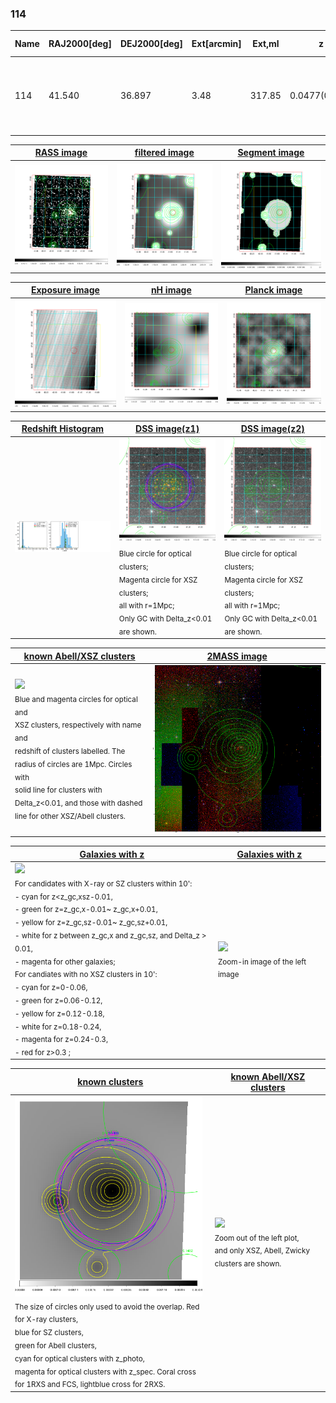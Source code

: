 <div STYLE="page-break-after: always;"></div>

### 114

|Name|RAJ2000[deg]|DEJ2000[deg] |Ext[arcmin]| Ext,ml | z | z_src| C|GC(XSZ,Delta_z<0.01)| GC(OPT,Delta_z<0.01)|GC| R_sig[arcmin] | R500[arcmin] | R500[Mpc]| CRsig[c/s] | CR500[c/s] |L500[1E44 erg/s]|F500[1E-12 erg/s/cm^2]| M500[1E14 Msun]|Tx[keV]|Cnt_sig|Beta|Rc[arcmin]|Comment|Alias|
|---|---|---|---|---|---|------|---|--------|---------|----------|---|---|---|---|---|---|---|---|---|---|---|---|---|---|
|114| 41.540| 36.897| 3.48| 317.85| 0.0477(0.005)| z1, z_xsz| B| L03, MCXC, PSZ2, Tar, XB| A, N, W| A, L03, MCXC, N, PSZ2, Tar, W, XB| 20.750| 15.193| 0.852| 0.645(0.054)| 0.617(0.051)| 0.573(0.023)| 10.691(0.426)| 1.84(0.04)| 3.17(0.04)| 358.7| 0.850(-0.063+0.074)| 6.077(-0.658+0.701)| -| k427|

|[RASS image](../image/114/114_img.pdf)|[filtered image](../image/114/114_fil.pdf)|[Segment image](../image/114/114_seg.pdf)|
|-------------------|--------------------|-------------------|
| <img src="../image/114/114_img.png" width="300">  | <img src="../image/114/114_fil.png" width="300">   | <img src="../image/114/114_seg.png" width="300">  |

|[Exposure image](../image/114/114_mex.pdf)| [nH image](../image/114/114_nh.pdf)| [Planck image](../image/114/114_p.pdf)|
|-------------------|--------------------|-------------------|
|<img src="../image/114/114_mex.png" width="300">   | <img src="../image/114/114_nh.png" width="300">    | <img src="../image/114/114_p.png" width="300"> |

|[Redshift Histogram](../image/114/114_zg.pdf) | [DSS image(z1)](../image/114/114_dss_z1.pdf)      |  [DSS image(z2)](../image/114/114_dss_z2.pdf)    |
|-------------------|--------------------|-------------------|
|<img src="../image/114/114_zg.png" width="300"> |<img src="../image/114/114_dss_z1.png" width="300"> <sub><br>Blue circle for optical clusters; <br>Magenta circle for XSZ clusters; <br>all with r=1Mpc; <br>Only GC with Delta_z<0.01 are shown. </sub>| <img src="../image/114/114_dss_z2.png" width="300"><sub><br>Blue circle for optical clusters; <br>Magenta circle for XSZ clusters; <br>all with r=1Mpc; <br>Only GC with Delta_z<0.01 are shown. </sub> |

|[known Abell/XSZ clusters](../image/114/114_m.pdf) | [2MASS image](../image/114/114_2mass.pdf)      |
|-------------------|-------------------|
|<img src=../image/114/114_m.png width="300"> <br><sub>Blue and magenta circles for optical and <br>XSZ clusters, respectively with name and <br>redshift of clusters labelled. The <br>radius of circles are 1Mpc. Circles with <br>solid line for clusters with <br>Delta_z<0.01, and those with dashed <br>line for other XSZ/Abell clusters.        </sub>|<img src="../image/114/114_2mass.png" width="300">  |

|[Galaxies with z](../image/114/114_opt_ned.pdf) |[Galaxies with z](../image/114/114_opt_ned_zoom.pdf) |
|-------------------|-------------------|
| <img src=../image/114/114_opt_ned.png width="300"> <br><sub> For candidates with X-ray or SZ clusters within 10': <br> - cyan for z<z_gc,xsz-0.01, <br> - green for z=z_gc,x-0.01~ z_gc,x+0.01, <br> - yellow for z=z_gc,sz-0.01~ z_gc,sz+0.01, <br> - white for z between z_gc,x and z_gc,sz, and Delta_z > 0.01, <br> - magenta for other galaxies; <br>For candiates with no XSZ clusters in 10': <br> - cyan for z=0-0.06, <br> - green for z=0.06-0.12, <br> - yellow for z=0.12-0.18, <br> - white for z=0.18-0.24, <br> - magenta for z=0.24-0.3, <br> - red for z>0.3 ;  </sub>|<img src=../image/114/114_opt_ned_zoom.png width="300">  <br><sub> Zoom-in image of the left image</sub>|

|[known clusters](../image/114/114_gc.pdf) |[known Abell/XSZ clusters](../image/114/114_gc_large.pdf) |
|-------------------|-------------------|
| <img src=../image/114/114_gc.png width="300"> <br><sub> The size of circles only used to avoid the overlap. Red for X-ray clusters, <br> blue for SZ clusters, <br> green for Abell clusters, <br> cyan for optical clusters with z_photo, <br> magenta for optical clusters with z_spec. Coral cross for 1RXS and FCS, lightblue cross for 2RXS. </sub>|<img src=../image/114/114_gc_large.png width="300"> <br><sub> Zoom out of the left plot, <br> and only XSZ, Abell, Zwicky clusters are shown. </sub> |



